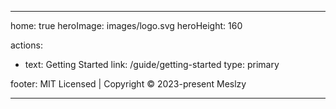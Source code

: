 ---

home: true
heroImage: images/logo.svg
heroHeight: 160

actions:

- text: Getting Started
  link: /guide/getting-started
  type: primary

footer: MIT Licensed | Copyright © 2023-present Meslzy

---